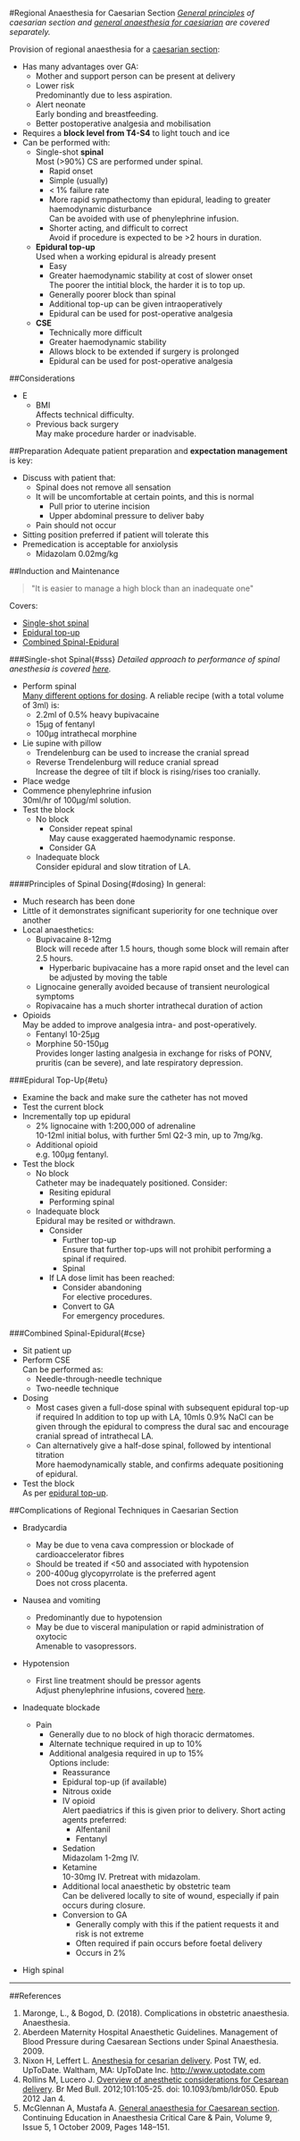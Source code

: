 #Regional Anaesthesia for Caesarian Section
*[General principles](luscs.md) of caesarian section and [general anaesthesia for caesiarian](ga-luscs.md) are covered separately.*

Provision of regional anaesthesia for a [caesarian section](/luscs.md):
* Has many advantages over GA:
	* Mother and support person can be present at delivery
	* Lower risk  
	Predominantly due to less aspiration.
	* Alert neonate  
	Early bonding and breastfeeding.
	* Better postoperative analgesia and mobilisation
* Requires a **block level from T4-S4** to light touch and ice
* Can be performed with:
	* Single-shot **spinal**  
	Most (>90%) CS are performed under spinal.
		* Rapid onset
		* Simple (usually)
		* < 1% failure rate
		* More rapid sympathectomy than epidural, leading to greater haemodynamic disturbance  
		Can be avoided with use of phenylephrine infusion.
		* Shorter acting, and difficult to correct  
		Avoid if procedure is expected to be >2 hours in duration.
	* **Epidural top-up**  
	Used when a working epidural is already present  
		* Easy
		* Greater haemodynamic stability at cost of slower onset  
		The poorer the intitial block, the harder it is to top up.
		* Generally poorer block than spinal
		* Additional top-up can be given intraoperatively
		* Epidural can be used for post-operative analgesia
	* **CSE**
		* Technically more difficult
		* Greater haemodynamic stability
		* Allows block to be extended if surgery is prolonged
		* Epidural can be used for post-operative analgesia

##Considerations
* E
	* BMI  
	Affects technical difficulty.
	* Previous back surgery  
	May make procedure harder or inadvisable.


##Preparation
Adequate patient preparation and **expectation management** is key:
* Discuss with patient that:
	* Spinal does not remove all sensation
	* It will be uncomfortable at certain points, and this is normal
		* Pull prior to uterine incision
		* Upper abdominal pressure to deliver baby
	* Pain should not occur
* Sitting position preferred if patient will tolerate this
* Premedication is acceptable for anxiolysis
	* Midazolam 0.02mg/kg


##Induction and Maintenance
>"It is easier to manage a high block than an inadequate one"

Covers:
* [Single-shot spinal](#sss)
* [Epidural top-up](#etu)
* [Combined Spinal-Epidural](#cse)

###Single-shot Spinal{#sss}
*Detailed approach to performance of spinal anesthesia is covered [here](/anaesthesia/regional/spinal.md).*

* Perform spinal  
[Many different options for dosing](#dosing). A reliable recipe (with a total volume of 3ml) is:
	* 2.2ml of 0.5% heavy bupivacaine
	* 15μg of fentanyl
	* 100μg intrathecal morphine
* Lie supine with pillow
	* Trendelenburg can be used to increase the cranial spread
	* Reverse Trendelenburg will reduce cranial spread   
	Increase the degree of tilt if block is rising/rises too cranially.
* Place wedge
* Commence phenylephrine infusion  
30ml/hr of 100μg/ml solution.
* Test the block
	* No block  
		* Consider repeat spinal  
		May cause exaggerated haemodynamic response.
		* Consider GA
	* Inadequate block  
	Consider epidural and slow titration of LA.

####Principles of Spinal Dosing{#dosing}
In general:
* Much research has been done
* Little of it demonstrates significant superiority for one technique over another
* Local anaesthetics:
	* Bupivacaine 8-12mg  
	Block will recede after 1.5 hours, though some block will remain after 2.5 hours.
		* Hyperbaric bupivacaine has a more rapid onset and the level can be adjusted by moving the table
	* Lignocaine generally avoided because of transient neurological symptoms
	* Ropivacaine has a much shorter intrathecal duration of action
* Opioids  
May be added to improve analgesia intra- and post-operatively.
	* Fentanyl 10-25μg
	* Morphine 50-150μg  
	Provides longer lasting analgesia in exchange for risks of PONV, pruritis (can be severe), and late respiratory depression.


###Epidural Top-Up{#etu}
* Examine the back and make sure the catheter has not moved
* Test the current block  
* Incrementally top up epidural
	* 2% lignocaine with 1:200,000 of adrenaline  
	10-12ml initial bolus, with further 5ml Q2-3 min, up to 7mg/kg.
	* Additional opioid  
	e.g. 100μg fentanyl.
* Test the block  
	* No block  
	Catheter may be inadequately positioned. Consider:
		* Resiting epidural
		* Performing spinal
	* Inadequate block  
	Epidural may be resited or withdrawn.
		* Consider
			* Further top-up  
			Ensure that further top-ups will not prohibit performing a spinal if required.
			* Spinal
		* If LA dose limit has been reached:
			* Consider abandoning  
			For elective procedures.
			* Convert to GA  
			For emergency procedures.

###Combined Spinal-Epidural{#cse}
* Sit patient up
* Perform CSE  
Can be performed as:
	* Needle-through-needle technique
	* Two-needle technique
* Dosing
	* Most cases given a full-dose spinal with subsequent epidural top-up if required
	In addition to top up with LA, 10mls 0.9% NaCl can be given through the epidural to compress the dural sac and encourage cranial spread of intrathecal LA.
	* Can alternatively give a half-dose spinal, followed by intentional titration  
	More haemodynamically stable, and confirms adequate positioning of epidural.
* Test the block  
As per [epidural top-up](#etu).


##Complications of Regional Techniques in Caesarian Section
* Bradycardia
	* May be due to vena cava compression or blockade of cardioaccelerator fibres
	* Should be treated if <50 and associated with hypotension
	* 200-400ug glycopyrrolate is the preferred agent  
	Does not cross placenta.


* Nausea and vomiting  
	* Predominantly due to hypotension
	* May be due to visceral manipulation or rapid administration of oxytocic  
	Amenable to vasopressors.


* Hypotension  
	* First line treatment should be pressor agents  
	Adjust phenylephrine infusions, covered [here](#prep).


* Inadequate blockade
	* Pain  
		* Generally due to no block of high thoracic dermatomes.
		* Alternate technique required in up to 10%
		* Additional analgesia required in up to 15%  
		Options include:
			* Reassurance
			* Epidural top-up (if available)
			* Nitrous oxide
			* IV opioid  
			Alert paediatrics if this is given prior to delivery. Short acting agents preferred:
				* Alfentanil
				* Fentanyl
			* Sedation  
			Midazolam 1-2mg IV.
			* Ketamine  
			10-30mg IV. Pretreat with midazolam.
			* Additional local anaesthetic by obstetric team  
			Can be delivered locally to site of wound, especially if pain occurs during closure.
			* Conversion to GA  
				* Generally comply with this if the patient requests it and risk is not extreme
				* Often required if pain occurs before foetal delivery
				* Occurs in 2%


* High spinal

---
##References
1. Maronge, L., & Bogod, D. (2018). Complications in obstetric anaesthesia. Anaesthesia.
2. Aberdeen Maternity Hospital Anaesthetic Guidelines. Management of Blood Pressure during Caesarean Sections under Spinal Anaesthesia. 2009.
3. Nixon H, Leffert L. [Anesthesia for cesarian delivery](https://www.uptodate.com/contents/anesthesia-for-cesarean-delivery). Post TW, ed. UpToDate. Waltham, MA: UpToDate Inc. http://www.uptodate.com
4. Rollins M, Lucero J. [Overview of anesthetic considerations for Cesarean delivery](https://academic.oup.com/bmb/article/101/1/105/262350). Br Med Bull. 2012;101:105-25. doi: 10.1093/bmb/ldr050. Epub 2012 Jan 4.
5. McGlennan A, Mustafa A. [General anaesthesia for Caesarean section](https://academic.oup.com/bjaed/article/9/5/148/439565). Continuing Education in Anaesthesia Critical Care & Pain, Volume 9, Issue 5, 1 October 2009, Pages 148–151.

